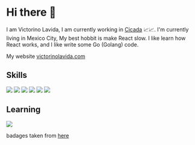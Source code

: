 # Hi there 👋

I am Victorino Lavida, I am currently working in [Cicada](https://www.cicada.io/) 📈📈.
I'm currently living in Mexico City, My best hobbit is make React slow.
I like learn how React works, and I like write some Go (Golang) code.

My website [victorinolavida.com](https://www.victorinolavida.com/)


## Skills
<div>
<img src="https://ziadoua.github.io/m3-Markdown-Badges/badges/PostgreSQL/postgresql1.svg" />
<img src="https://ziadoua.github.io/m3-Markdown-Badges/badges/Javascript/javascript2.svg" />
<img src="https://ziadoua.github.io/m3-Markdown-Badges/badges/React/react3.svg" />
<img src="https://ziadoua.github.io/m3-Markdown-Badges/badges/TailwindCSS/tailwindcss3.svg" />
<img src="https://ziadoua.github.io/m3-Markdown-Badges/badges/Docker/docker1.svg" />
<img src="https://ziadoua.github.io/m3-Markdown-Badges/badges/NextJS/nextjs1.svg" />
</div>


## Learning
<div>
  
<img src="https://ziadoua.github.io/m3-Markdown-Badges/badges/Go/go3.svg" />
<!-- <img src="https://ziadoua.github.io/m3-Markdown-Badges/badges/Java/java1.svg" /> -->
</div>

badages taken from [here](https://github.com/ziadOUA/m3-Markdown-Badges/tree/master)
<!--
**Victorinolavida/Victorinolavida** is a ✨ _special_ ✨ repository because its `README.md` (this file) appears on your GitHub profile.

Here are some ideas to get you started:

- 🔭 I’m currently working on ...
- 🌱 I’m currently learning ...
- 👯 I’m looking to collaborate on ...
- 🤔 I’m looking for help with ...
- 💬 Ask me about ...
- 📫 How to reach me: ...
- 😄 Pronouns: ...
- ⚡ Fun fact: ...
-->
